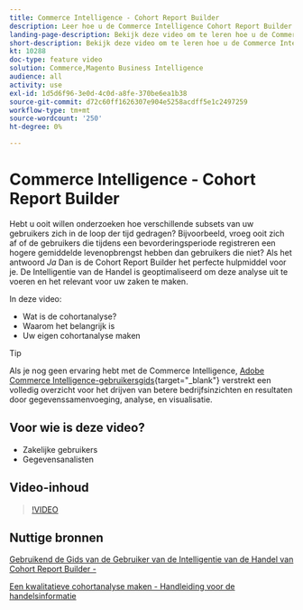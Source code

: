 ```yaml
---
title: Commerce Intelligence - Cohort Report Builder
description: Leer hoe u de Commerce Intelligence Cohort Report Builder kunt gebruiken om geoptimaliseerde rapporten en analyses te maken die relevant zijn voor uw bedrijf.
landing-page-description: Bekijk deze video om te leren hoe u de Commerce Intelligence Cohort Report Builder kunt gebruiken om geoptimaliseerde rapporten en analyses te maken die relevant zijn voor uw bedrijf.
short-description: Bekijk deze video om te leren hoe u de Commerce Intelligence Cohort Report Builder kunt gebruiken om geoptimaliseerde rapporten en analyses te maken die relevant zijn voor uw bedrijf.
kt: 10288
doc-type: feature video
solution: Commerce,Magento Business Intelligence
audience: all
activity: use
exl-id: 1d5d6f96-3e0d-4c0d-a8fe-370be6ea1b38
source-git-commit: d72c60ff1626307e904e5258acdff5e1c2497259
workflow-type: tm+mt
source-wordcount: '250'
ht-degree: 0%

---
```


# Commerce Intelligence - Cohort Report Builder

Hebt u ooit willen onderzoeken hoe verschillende subsets van uw gebruikers zich in de loop der tijd gedragen? Bijvoorbeeld, vroeg ooit zich af of de gebruikers die tijdens een bevorderingsperiode registreren een hogere gemiddelde levenopbrengst hebben dan gebruikers die niet? Als het antwoord _Ja_ Dan is de Cohort Report Builder het perfecte hulpmiddel voor je. De Intelligentie van de Handel is geoptimaliseerd om deze analyse uit te voeren en het relevant voor uw zaken te maken.

In deze video:

- Wat is de cohortanalyse?
- Waarom het belangrijk is
- Uw eigen cohortanalyse maken

>[!TIP]
>
>Als je nog geen ervaring hebt met de Commerce Intelligence, [Adobe Commerce Intelligence-gebruikersgids](https://experienceleague.adobe.com/docs/commerce-business-intelligence/mbi/guide-overview.html){target="_blank"} verstrekt een volledig overzicht voor het drijven van betere bedrijfsinzichten en resultaten door gegevenssamenvoeging, analyse, en visualisatie.

## Voor wie is deze video?

- Zakelijke gebruikers
- Gegevensanalisten

## Video-inhoud

>[!VIDEO](https://video.tv.adobe.com/v/342407?quality=12&learn=on)

## Nuttige bronnen

[Gebruikend de Gids van de Gebruiker van de Intelligentie van de Handel van Cohort Report Builder -](https://experienceleague.adobe.com/docs/commerce-business-intelligence/mbi/analyze/sql/cohort-rpt-bldr.html)

[Een kwalitatieve cohortanalyse maken - Handleiding voor de handelsinformatie](https://experienceleague.adobe.com/docs/commerce-business-intelligence/mbi/analyze/sql/create-qual-cohort-analysis.html)
